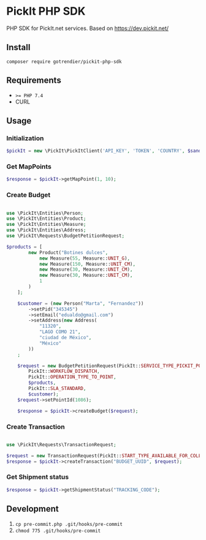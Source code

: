 # PickIt PHP SDK
PHP SDK for PickIt.net services.
Based on https://dev.pickit.net/

## Install

`composer require gotrendier/pickit-php-sdk`

## Requirements

- `>= PHP 7.4`
- CURL

## Usage

### Initialization

```php
$pickIt = new \PickIt\PickItClient('API_KEY', 'TOKEN', 'COUNTRY', $sandBox = true);
```

### Get MapPoints

```php
$response = $pickIt->getMapPoint(1, 10);
```

### Create Budget

```php

use \PickIt\Entities\Person;
use \PickIt\Entities\Product;
use \PickIt\Entities\Measure;
use \PickIt\Entities\Address;
use \PickIt\Requests\BudgetPetitionRequest;

$products = [
        new Product("Botines dulces",
            new Measure(55, Measure::UNIT_G),
            new Measure(150, Measure::UNIT_CM),
            new Measure(30, Measure::UNIT_CM),
            new Measure(30, Measure::UNIT_CM),
            1
        )
    ];

    $customer = (new Person("Marta", "Fernandez"))
        ->setPid("345345")
        ->setEmail("edualdo@gmail.com")
        ->setAddress(new Address(
            "11320",
            "LAGO COMO 21",
            "ciudad de México",
            "México"
        ))
    ;

    $request = new BudgetPetitionRequest(PickIt::SERVICE_TYPE_PICKIT_POINT,
        PickIt::WORKFLOW_DISPATCH,
        PickIt::OPERATION_TYPE_TO_POINT,
        $products,
        PickIt::SLA_STANDARD,
        $customer);
    $request->setPointId(1086);

    $response = $pickIt->createBudget($request);
```

### Create Transaction

```php

use \PickIt\Requests\TransactionRequest;

$request = new TransactionRequest(PickIt::START_TYPE_AVAILABLE_FOR_COLLECTION, "ORDER_ID");
$response = $pickIt->createTransaction("BUDGET_UUID", $request);
```

### Get Shipment status
```php
$response = $pickIt->getShipmentStatus("TRACKING_CODE");
```


## Development

1. `cp pre-commit.php .git/hooks/pre-commit`
1. `chmod 775 .git/hooks/pre-commit`